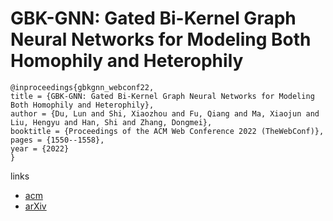 # GBK-GNN: Gated Bi-Kernel Graph Neural Networks for Modeling Both Homophily and Heterophily

```
@inproceedings{gbkgnn_webconf22,
title = {GBK-GNN: Gated Bi-Kernel Graph Neural Networks for Modeling Both Homophily and Heterophily},
author = {Du, Lun and Shi, Xiaozhou and Fu, Qiang and Ma, Xiaojun and Liu, Hengyu and Han, Shi and Zhang, Dongmei},
booktitle = {Proceedings of the ACM Web Conference 2022 (TheWebConf)},
pages = {1550--1558},
year = {2022}
}
```

links
- [acm](https://dl.acm.org/doi/10.1145/3485447.3512201)
- [arXiv](https://arxiv.org/abs/2110.15777)
